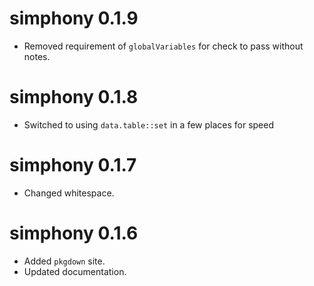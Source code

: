 # simphony 0.1.9
* Removed requirement of `globalVariables` for check to pass without notes.

# simphony 0.1.8
* Switched to using `data.table::set` in a few places for speed

# simphony 0.1.7
* Changed whitespace.

# simphony 0.1.6
* Added `pkgdown` site.
* Updated documentation.
